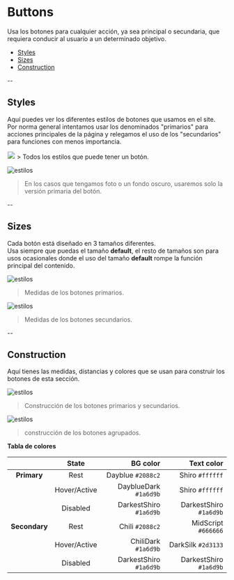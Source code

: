 # Buttons
Usa los botones para cualquier acción, ya sea principal o secundaria,  que requiera conducir al usuario a un determinado objetivo.

- [Styles](#styles)
- [Sizes](#sizes)
- [Construction](#construction)

--

## Styles
Aquí puedes ver los diferentes estilos de botones que usamos en el site. Por norma general intentamos usar los denominados "primarios" para acciones principales de la página y relegamos el uso de los "secundarios" para funciones con menos importancia.

<img src="https://github.com/abailon/SUI.infojobs/blob/master/components/buttons/buttons-assets/all_btn_styles.png?raw=true" style="border: 1px solid #f2f2f2">
> Todos los estilos que puede tener un botón.

![estilos](https://github.com/abailon/SUI.infojobs/blob/master/components/buttons/buttons-assets/btn_with_bg_color.png)
> En los casos que tengamos foto o un fondo oscuro, usaremos solo la versión primaria del botón.

--

## Sizes
Cada botón está diseñado en 3 tamaños diferentes.   
Usa siempre que puedas el tamaño **default**, el resto de tamaños son para usos ocasionales donde el uso del tamaño **default** rompe la función principal del contenido.

![estilos](https://github.com/abailon/SUI.infojobs/blob/master/components/buttons/buttons-assets/primary_btn_sizes.png)
> Medidas de los botones primarios.

![estilos](https://github.com/abailon/SUI.infojobs/blob/master/components/buttons/buttons-assets/secondary_btn_sizes.png)
> Medidas de los botones secundarios.

--

## Construction
Aquí tienes las medidas, distancias y colores que se usan para construir los botones de esta sección.

![estilos](https://github.com/abailon/SUI.infojobs/blob/master/components/buttons/buttons-assets/primary_secondary_construction.png)
> Construcción de los botones primarios y secundarios.

![estilos](https://github.com/abailon/SUI.infojobs/blob/master/components/buttons/buttons-assets/grouped_construction.png)
> construcción de los botones agrupados.

**Tabla de colores**
 
|  | State | BG color | Text color |
| :---: | :---: | ---: | ---: |
| **Primary** | Rest | Dayblue `#2088c2` | Shiro `#ffffff` |
|  | Hover/Active | DayblueDark `#1a6d9b` | Shiro `#ffffff` |
|  | Disabled | DarkestShiro `#1a6d9b` | DarkestShiro `#1a6d9b` |
| **Secondary** | Rest | Chili `#2088c2` | MidScript `#666666` |
|  | Hover/Active | ChiliDark `#1a6d9b` | DarkSilk `#2d3133` |
|  | Disabled | DarkestShiro `#1a6d9b` | DarkestShiro `#1a6d9b` |

